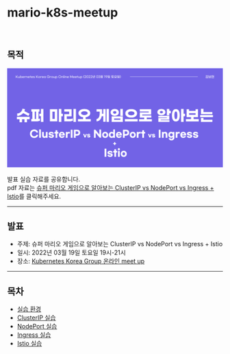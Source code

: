 # mario-k8s-meetup

<br />

## 목적
![표지](발표.png)
<br />

발표 실습 자료를 공유합니다. <br />
pdf 자료는 [슈퍼 마리오 게임으로 알아보는 ClusterIP vs NodePort vs Ingress + Istio](https://www.slideshare.net/reumba/clusterip-vs-nodeport-vs-ingress-istio)를 클릭해주세요.

---

## 발표
- 주제: 슈퍼 마리오 게임으로 알아보는 ClusterIP vs NodePort vs Ingress + Istio
- 일시: 2022년 03월 19일 토요일 19시-21시
- 장소: [Kubernetes Korea Group 온라인 meet up](https://www.meetup.com/Cloud-Native-Computing-Seoul/events/284443282/)

---

## 목차
-  [실습 환경](./실습_환경/README.md)
-  [ClusterIP 실습](./ClusterIP_실습/README.md)
-  [NodePort 실습](./NodePort_실습/README.md)
-  [Ingress 실습](./Ingress_실습/README.md)
-  [Istio 실습](./Istio_실습/README.md)

